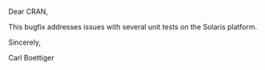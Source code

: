 Dear CRAN,

This bugfix addresses issues with several unit tests on the Solaris platform.

Sincerely,

Carl Boettiger
